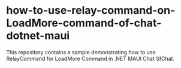 # how-to-use-relay-command-on-LoadMore-command-of-chat-dotnet-maui
This repository contains a sample demonstrating how to use RelayCommand for LoadMore Command in .NET MAUI Chat SfChat.
